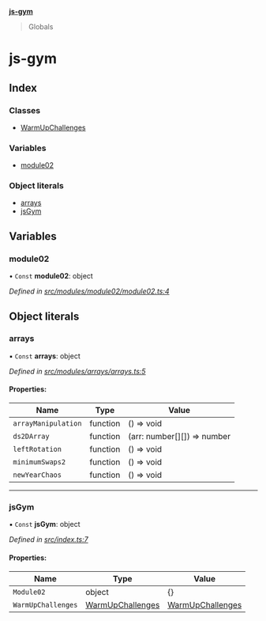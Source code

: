 **[js-gym](README.md)**

> Globals

# js-gym

## Index

### Classes

* [WarmUpChallenges](classes/warmupchallenges.md)

### Variables

* [module02](globals.md#module02)

### Object literals

* [arrays](globals.md#arrays)
* [jsGym](globals.md#jsgym)

## Variables

### module02

• `Const` **module02**: object

*Defined in [src/modules/module02/module02.ts:4](https://github.com/artleitch/js-gym/blob/3164d38/src/modules/module02/module02.ts#L4)*

## Object literals

### arrays

▪ `Const` **arrays**: object

*Defined in [src/modules/arrays/arrays.ts:5](https://github.com/artleitch/js-gym/blob/3164d38/src/modules/arrays/arrays.ts#L5)*

#### Properties:

Name | Type | Value |
------ | ------ | ------ |
`arrayManipulation` | function | () => void |
`ds2DArray` | function | (arr: number[][]) => number |
`leftRotation` | function | () => void |
`minimumSwaps2` | function | () => void |
`newYearChaos` | function | () => void |

___

### jsGym

▪ `Const` **jsGym**: object

*Defined in [src/index.ts:7](https://github.com/artleitch/js-gym/blob/3164d38/src/index.ts#L7)*

#### Properties:

Name | Type | Value |
------ | ------ | ------ |
`Module02` | object | {} |
`WarmUpChallenges` | [WarmUpChallenges](classes/warmupchallenges.md) | [WarmUpChallenges](classes/warmupchallenges.md) |
